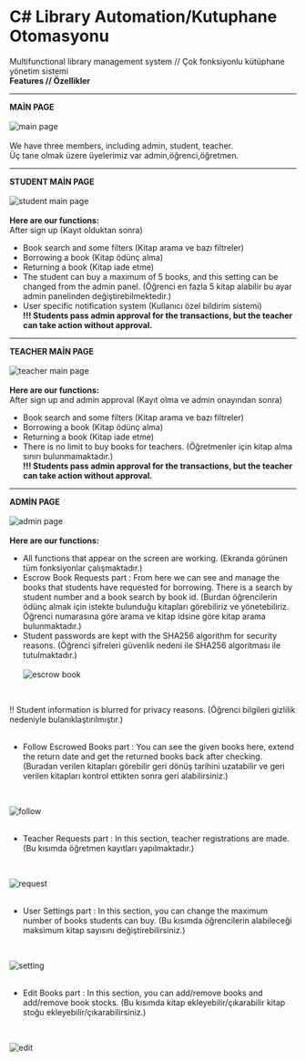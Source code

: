 # C# Library Automation/Kutuphane Otomasyonu
 Multifunctional library management system // Çok fonksiyonlu kütüphane yönetim sistemi <br/>
**Features // Özellikler**
********************************
**MAİN PAGE** <br/> 
<br/>
![main page](https://r.resimlink.com/3-7Obuf.png) <br/>
<br/>
We have three members, including admin, student, teacher. <br/>
Üç tane olmak üzere üyelerimiz var admin,öğrenci,öğretmen. <br/>
*********************************
**STUDENT MAİN PAGE** <br/>
<br/>
![student main page](https://r.resimlink.com/zYVGUdw10u8v.png) <br/>
<br/>
**Here are our functions:** <br/>
After sign up (Kayıt olduktan sonra) <br/>
- Book search and some filters (Kitap arama ve bazı filtreler) <br/>
- Borrowing a book (Kitap ödünç alma) <br/>
- Returning a book (Kitap iade etme) <br/>
- The student can buy a maximum of 5 books, and this setting can be changed from the admin panel. (Öğrenci en fazla 5 kitap alabilir bu ayar admin panelinden değiştirebilmektedir.) <br/>
- User specific notification system (Kullanıcı özel bildirim sistemi) <br/>
**!!! Students pass admin approval for the transactions, but the teacher can take action without approval.** <br/>
***********************************
**TEACHER MAİN PAGE** <br/>
<br/>
![teacher main page](https://r.resimlink.com/k5tUB.png) <br/>
<br/>
**Here are our functions:** <br/>
After sign up and admin approval (Kayıt olma ve admin onayından sonra) <br/>
- Book search and some filters (Kitap arama ve bazı filtreler) <br/>
- Borrowing a book (Kitap ödünç alma) <br/>
- Returning a book (Kitap iade etme) <br/>
- There is no limit to buy books for teachers. (Öğretmenler için kitap alma sınırı bulunmamaktadır.) <br/>
**!!! Students pass admin approval for the transactions, but the teacher can take action without approval.** <br/>
*************************************
**ADMİN PAGE** <br/>
<br/>
![admin page](https://r.resimlink.com/oYFC4eOXh.png) <br/>
<br/>
**Here are our functions:** <br/>
- All functions that appear on the screen are working. (Ekranda görünen tüm fonksiyonlar çalışmaktadır.) <br/> 
- Escrow Book Requests part : From here we can see and manage the books that students have requested for borrowing. There is a search by student number and a book search by book id. (Burdan öğrencilerin ödünç almak için istekte bulunduğu kitapları görebiliriz ve yönetebiliriz. Öğrenci numarasına göre arama ve kitap idsine göre kitap arama bulunmaktadır.) <br/>
- Student passwords are kept with the SHA256 algorithm for security reasons. (Öğrenci şifreleri güvenlik nedeni ile SHA256 algoritması ile tutulmaktadır.) <br/>
  <br/>
![escrow book](https://r.resimlink.com/5Pg63pr891K.png) <br/>
<br/>

!! Student information is blurred for privacy reasons. (Öğrenci bilgileri gizlilik nedeniyle bulanıklaştırılmıştır.) <br/>
<br/>
- Follow Escrowed Books part : You can see the given books here, extend the return date and get the returned books back after checking. (Buradan verilen kitapları görebilir geri dönüş tarihini uzatabilir ve geri verilen kitapları kontrol ettikten sonra geri alabilirsiniz.) <br/>

  <br/>
![follow](https://r.resimlink.com/BM0Tmkb3.png) <br/>
<br/>

- Teacher Requests part : In this section, teacher registrations are made. (Bu kısımda öğretmen kayıtları yapılmaktadır.) <br/>

  <br/>
![request](https://r.resimlink.com/nUb8WFN.png) <br/>
<br/>

- User Settings part : In this section, you can change the maximum number of books students can buy. (Bu kısımda öğrencilerin alabileceği maksimum kitap sayısını değiştirebilirsiniz.) <br/>

  <br/>
![setting](https://r.resimlink.com/lVUr_heN.png) <br/>
<br/>

- Edit Books part : In this section, you can add/remove books and add/remove book stocks. (Bu kısımda kitap ekleyebilir/çıkarabilir kitap stoğu ekleyebilir/çıkarabilirsiniz.)

  <br/>
![edit](https://r.resimlink.com/TNYhZbwH9WSC.png) <br/>
<br/>

